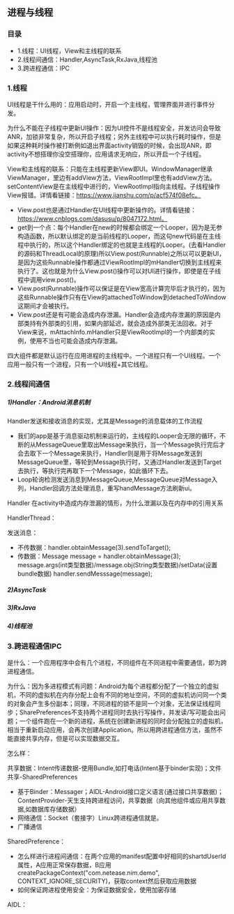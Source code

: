 ## 进程与线程

### 目录

- 1.线程：UI线程，View和主线程的联系
- 2.线程间通信：Handler,AsyncTask,RxJava,线程池
- 3.跨进程通信：IPC

### 1.线程

UI线程是干什么用的：应用启动时，开启一个主线程，管理界面并进行事件分发。

为什么不能在子线程中更新UI操作：️因为UI控件不是线程安全，并发访问会导致ANR，加锁非常复杂，所以开启子线程；另外主线程中可以执行耗时操作，但是如果这种耗时操作被打断例如退出界面activity销毁的时候，会出现ANR，即activity不想搭理你没空搭理你，应用请求无响应，所以开启一个子线程。

View和主线程的联系：只能在主线程更新View即UI。WindowManager继承ViewManager，里边有addView方法，ViewRootImpl里也有addView方法。setContentView是在主线程中进行的，ViewRootImpl指向主线程。子线程操作View报错。详情看链接：https://www.jianshu.com/p/acf574f08efc。

- View.post也是通过Handler在UI线程中更新操作的。详情看链接：https://www.cnblogs.com/dasusu/p/8047172.html。
- get到一个点：每个Handler在new的时候都会绑定一个Looper，因为是无参构造函数，所以默认绑定的是当前线程的Looper，而这句new代码是在主线程中执行的，所以这个Handler绑定的也就是主线程的Looper。(去看Handler的源码和ThreadLocal的原理)所以View.post(Runnable)之所以可以更新UI，是因为这些Runnable操作都通过ViewRootImpl的mHandler切换到主线程来执行了。这也就是为什么View.post()操作可以对UI进行操作，即使是在子线程中调用view.post()。
- View.post(Runnable)操作可以保证是在View宽高计算完毕后才执行的，因为这些Runnable操作只有在View的attachedToWindow到detachedToWindow这期间才会被执行。
- View.post还是有可能会造成内存泄漏。Handler会造成内存泄漏的原因是内部类持有外部类的引用，如果内部延迟，就会造成外部类无法回收。对于View来说，mAttachInfo.mHandler只是ViewRootImpl的一个内部类的实例，使用不当也可能会造成内存泄漏。

四大组件都是默认运行在应用进程的主线程中。一个进程只有一个UI线程。一个应用一般只有一个进程，只有一个UI线程+其它线程。

### 2.线程间通信

##### 1)Handler：Android消息机制

Handler发送和接收消息的实现，尤其是Message的消息载体的工作流程

- 我们的app是基于消息驱动机制来运行的，主线程的Looper会无限的循环，不断的从MessageQueue里取出Message来执行，当一个Message执行完后才会去取下一个Message来执行，Handler则是用于将Message发送到MessageQueue里，等轮到Message执行时，又通过Handler发送到Target去执行，等执行完再取下一个Message，如此循环下去。
- Loop轮询检测发送消息到MessageQueue,MessageQueue对Message入列，Handler回调方法处理消息，重写handMessage方法刷新ui。

Handler 在activity中造成内存泄漏的情形，为什么泄漏以及在内存中的引用关系

HandlerThread：

发送消息：

- 不传数据：handler.obtainMessage(3).sendToTarget();
- 传数据：Message message = handler.obtainMessage(3);  message.args(int类型数据)/message.obj(String类型数据)/setData(设置bundle数据)  handler.sendMesssage(message);

##### 2)AsyncTask

##### 3)RxJava

##### 4)线程池

### 3.跨进程通信IPC

是什么：一个应用程序中会有几个进程，不同组件在不同进程中需要通信，即为跨进程通信。

为什么：因为多进程模式有问题：Android为每个进程都分配了一个独立的虚拟机，不同的虚拟机在内存分配上会有不同的地址空间，不同的虚拟机访问同一个类的对象会产生多份副本；同理，不同进程的锁不是同一个对象，无法保证线程同步；SharePreferences不支持两个进程同时去执行写操作，并发读/写可能会出问题；一个组件跑在一个新的进程，系统在创建新进程的同时会分配独立的虚拟机，相当于重新启动应用，会再次创建Application。所以用跨进程通信方法，虽然不能直接共享内存，但是可以实现数据交互。

怎么样：

共享数据：Intent传递数据-使用Bundle,如打电话(Intent基于binder实现)；文件共享-SharedPreferences
- 基于Binder：Messager；AIDL-Android接口定义语言(通过接口共享数据)；ContentProvider-天生支持跨进程访问，共享数据（向其他组件或应用共享数据,如数据库存储数据）
- 网络通信：Socket（套接字）Linux跨进程通信就是。
- 广播通信

SharedPreference：

- 怎么样进行进程间通信：在两个应用的manifest配置中好相同的shartdUserId属性，A应用正常保存数据，B应用createPackageContext("com.netease.nim.demo", CONTEXT_IGNORE_SECURITY)，获取context然后获取应用数据
- 如何保证跨进程使用安全：为保证数据安全，使用加密存储

AIDL：









